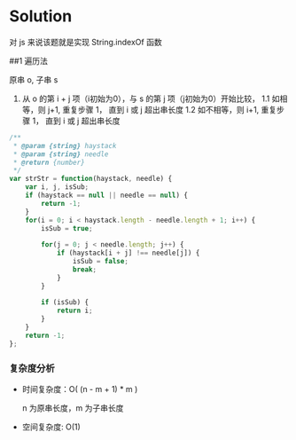 # Solution

对 js 来说该题就是实现 String.indexOf 函数

##1 遍历法

原串 o, 子串 s
1. 从 o 的第 i + j 项（i初始为0），与 s 的第 j 项（j初始为0）开始比较，
1.1 如相等，则 j+1, 重复步骤 1， 直到 i 或 j 超出串长度
1.2 如不相等，则 i+1, 重复步骤 1， 直到 i 或 j 超出串长度

```js
/**
 * @param {string} haystack
 * @param {string} needle
 * @return {number}
 */
var strStr = function(haystack, needle) {
    var i, j, isSub;
    if (haystack == null || needle == null) {
        return -1;
    }
    for(i = 0; i < haystack.length - needle.length + 1; i++) {
        isSub = true;
        
        for(j = 0; j < needle.length; j++) {
            if (haystack[i + j] !== needle[j]) {
                isSub = false;
                break;
            }
        }
        
        if (isSub) {
            return i;
        }
    }
    return -1;
};
```
### 复杂度分析

* 时间复杂度：O( (n - m + 1) * m )

  n 为原串长度，m 为子串长度
  
* 空间复杂度: O(1)

